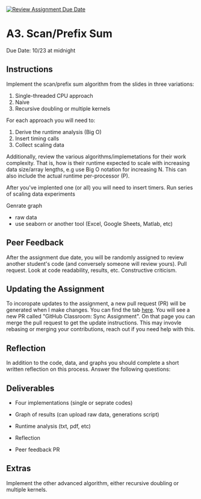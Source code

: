 [![Review Assignment Due Date](https://classroom.github.com/assets/deadline-readme-button-22041afd0340ce965d47ae6ef1cefeee28c7c493a6346c4f15d667ab976d596c.svg)](https://classroom.github.com/a/OmASplEc)
# A3. Scan/Prefix Sum

Due Date: 10/23 at midnight

## Instructions

Implement the scan/prefix sum algorithm from the slides in three variations:

1. Single-threaded CPU approach
2. Naive 
3. Recursive doubling or multiple kernels

For each approach you will need to:

1. Derive the runtime analysis (Big O)
2. Insert timing calls
3. Collect scaling data

Additionally, review the various algorithms/implemetations for their
work complexity. That is, how is their runtime expected to scale with
increasing data size/array lengths, e.g use Big O notation for increasing N.
This can also include the actual runtime per-processor (P).

After you've implented one (or all)
you will need to insert timers.
Run series of scaling data experiments

Genrate graph
- raw data
- use seaborn or another tool (Excel, Google Sheets, Matlab, etc)

## Peer Feedback

After the assignment due date, you will be randomly assigned to review another
student's code (and conversely someone will review yours).
Pull request.
Look at code readability, results, etc.
Constructive criticism.

## Updating the Assignment

To incoropate updates to the assignment, a new pull request (PR) will be
generated when I make changes.
You can find the tab [here](/pulls).
You will see a new PR called "GitHub Classroom: Sync Assignment".
On that page you can merge the pull request to get the update instructions.
This may invovle rebasing or merging your contributions, reach out
if you need help with this.

## Reflection

In addition to the code, data, and graphs you should complete a short
written reflection on this process.
Answer the following questions:

## Deliverables

* Four implementations (single or seprate codes)
* Graph of results (can upload raw data, generations script)
* Runtime analysis (txt, pdf, etc)
* Reflection

* Peer feedback PR

## Extras

Implement the other advanced algorithm, either recursive doubling or
multiple kernels.
